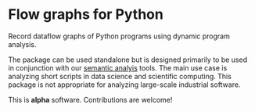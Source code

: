 # Flow graphs for Python

Record dataflow graphs of Python programs using dynamic program analysis.

The package can be used standalone but is designed primarily to be used in conjunction with our [semantic analyis](https://github.com/IBM/semanticflowgraph) tools. The main use case is analyzing short scripts in data science and scientific computing. This package is not appropriate for analyzing large-scale industrial software.

This is **alpha** software. Contributions are welcome!
